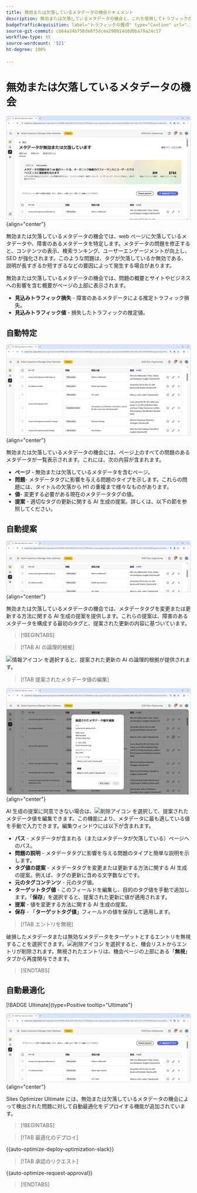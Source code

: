 ```yaml
---
title: 無効または欠落しているメタデータの機会ドキュメント
description: 無効または欠落しているメタデータの機会と、これを使用してトラフィックの獲得を向上させる方法について説明します。
badgeTrafficAcquisition: label="トラフィックの獲得" type="Caution" url="../../opportunity-types/traffic-acquisition.md" tooltip="トラフィックの獲得"
source-git-commit: cb64a34b758de8f5dcea298014ddd0ba79a24c17
workflow-type: ht
source-wordcount: '521'
ht-degree: 100%

---
```



# 無効または欠落しているメタデータの機会

![無効または欠落しているメタデータの機会](./assets/missing-or-invalid-metadata/hero.png){align="center"}

無効または欠落しているメタデータの機会では、web ページに欠落しているメタデータや、障害のあるメタデータを特定します。メタデータの問題を修正すると、コンテンツの表示、検索ランキング、ユーザーエンゲージメントが向上し、SEO が強化されます。このような問題は、タグが欠落しているか無効である、説明が長すぎるか短すぎるなどの要因によって発生する場合があります。

無効または欠落しているメタデータの機会では、問題の概要とサイトやビジネスへの影響を含む概要がページの上部に表示されます。

* **見込みトラフィック損失** - 障害のあるメタデータによる推定トラフィック損失。
* **見込みトラフィック値** - 損失したトラフィックの推定値。

## 自動特定

![無効または欠落しているメタデータの自動特定](./assets/missing-or-invalid-metadata/auto-identify.png){align="center"}

無効または欠落しているメタデータの機会には、ページ上のすべての問題のあるメタデータが一覧表示されます。これには、次の内容が含まれます。

* **ページ** - 無効または欠落しているメタデータを含むページ。
* **問題**- メタデータタグに影響を与える問題のタイプを示します。これらの問題には、タイトルの欠落から H1 の重複まで様々なものがあります。
* **値**- 変更する必要がある現在のメタデータタグの値。
* **提案** - 適切なタグの更新に関する AI 生成の提案。詳しくは、以下の節を参照してください。

## 自動提案

![無効または欠落しているメタデータの自動提案](./assets/missing-or-invalid-metadata/auto-suggest.png){align="center"}

無効または欠落しているメタデータの機会では、メタデータタグを変更または更新する方法に関する AI 生成の提案を提供します。これらの提案は、障害のあるメタデータを構成する最初のタグと、提案された更新の内容に基づいています。

>[!BEGINTABS]

>[!TAB AI の論理的根拠]

![情報アイコン](https://spectrum.adobe.com/static/icons/workflow_18/Smock_InfoOutline_18_N.svg) を選択すると、提案された更新の AI の論理的根拠が提供されます。

>[!TAB 提案されたメタデータ値の編集]

![提案された無効または欠落しているメタデータの編集](./assets/missing-or-invalid-metadata/edit-suggested-metadata-value.png){align="center"}

AI 生成の提案に同意できない場合は、![削除アイコン](https://spectrum.adobe.com/static/icons/ui_18/CrossSize500.svg) を選択して、提案されたメタデータ値を編集できます。この機能により、メタデータに最も適している値を手動で入力できます。編集ウィンドウには以下が含まれます。

* **パス** - メタデータが含まれる（またはメタデータが欠落している）ページへのパス。
* **問題の説明** - メタデータタグに影響を与える問題のタイプと簡単な説明を示します。
* **タグ値の提案** - メタデータタグを変更または更新する方法に関する AI 生成の提案。例えば、タグの更新に含める文字数などです。
* **元のタグコンテンツ** - 元のタグ値。
* **ターゲットタグ値** - このフィールドを編集し、目的のタグ値を手動で追加します。「**保存**」を選択すると、提案された更新に値が適用されます。
* **提案** - 値を変更する方法に関する AI 生成の提案。
* **保存** - 「**ターゲットタグ値**」フィールドの値を保存して適用します。

>[!TAB エントリを無視]

破損したメタデータまたは無効なメタデータをターゲットとするエントリを無視することを選択できます。![削除アイコン](https://spectrum.adobe.com/static/icons/ui_18/CrossSize500.svg) を選択すると、機会リストからエントリが削除されます。無視されたエントリは、機会ページの上部にある「**無視**」タブから再度関与できます。

>[!ENDTABS]

## 自動最適化

[!BADGE Ultimate]{type=Positive tooltip="Ultimate"}

![無効または欠落しているメタデータの自動最適化](./assets/missing-or-invalid-metadata/auto-optimize.png){align="center"}

Sites Optimizer Ultimate には、無効または欠落しているメタデータの機会によって検出された問題に対して自動最適化をデプロイする機能が追加されています。<!--- TBD-need more in-depth and opportunity specific information here. What does the auto-optimization do?-->

>[!BEGINTABS]

>[!TAB 最適化のデプロイ]

{{auto-optimize-deploy-optimization-slack}}

>[!TAB 承認のリクエスト]

{{auto-optimize-request-approval}}

>[!ENDTABS]

